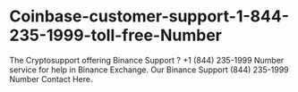 # Coinbase-customer-support-1-844-235-1999-toll-free-Number
The Cryptosupport offering Binance Support ?  +1 (844) 235-1999 Number service for help in Binance Exchange. Our Binance Support (844) 235-1999 Number Contact Here.

